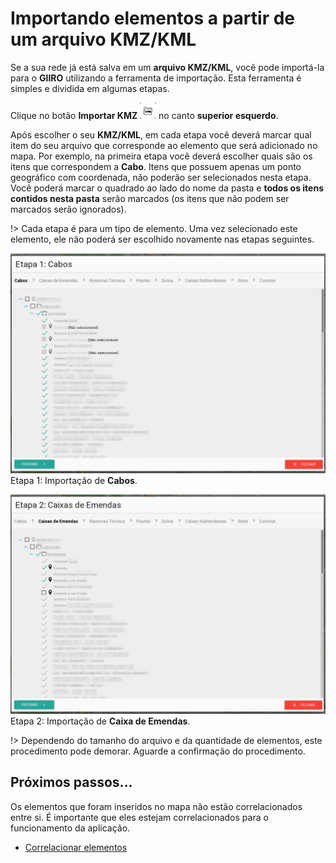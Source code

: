 # Importando elementos a partir de um arquivo KMZ/KML

Se a sua rede já está salva em um **arquivo KMZ/KML**, você pode importá-la para o **GIIRO** utilizando a ferramenta de importação. Esta ferramenta é simples e dividida em algumas etapas.

Clique no botão **Importar KMZ** ![](img/kmz.png) no canto **superior esquerdo**.

Após escolher o seu **KMZ/KML**, em cada etapa você deverá marcar qual item do seu arquivo que corresponde ao elemento que será adicionado no mapa. Por exemplo, na primeira etapa você deverá escolher quais são os itens que correspondem a **Cabo**. Itens que possuem apenas um ponto geográfico com coordenada, não poderão ser selecionados nesta etapa. Você poderá marcar o quadrado ao lado do nome da pasta e **todos os itens contidos nesta pasta** serão marcados (os itens que não podem ser marcados serão ignorados).

!> Cada etapa é para um tipo de elemento. Uma vez selecionado este elemento, ele não poderá ser escolhido novamente nas etapas seguintes.

![Importação KMZ Cabos](img/importacao-kmz-cabo.png "Importação KMZ Cabos")
Etapa 1: Importação de **Cabos**.

![Importação KMZ Caixa Emendas](img/importacao-kmz-caixa.png "Importação KMZ Caixa Emendas")
Etapa 2: Importação de **Caixa de Emendas**.

!> Dependendo do tamanho do arquivo e da quantidade de elementos, este procedimento pode demorar. Aguarde a confirmação do procedimento.

## Próximos passos...

Os elementos que foram inseridos no mapa não estão correlacionados entre si. É importante que eles estejam correlacionados para o funcionamento da aplicação.

* [Correlacionar elementos](primeiros_passos/correlacionando-elementos.md)
